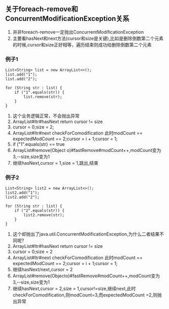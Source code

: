 ## 关于foreach-remove和ConcurrentModificationException关系
1. 并非foreach-remove一定抛出ConcurrentModificationException
2. 主要看hasNext和next方法(cursor和size是关键),比如是删除倒数第二个元素的时候,cursor和size正好相等，遍历结束则成功给删除倒数第二个元素

### 例子1
```
List<String> list = new ArrayList<>();
list.add("1");
list.add("2");

for (String str : list) {
    if ("1".equals(str)) {
        list.remove(str);
    }
}

```

1. 这个业务逻辑正常，不会抛出异常
2. ArrayList#Itr#hasNext return cursor != size
3. cursor = 0;size = 2;
4. ArrayList#Itr#next checkForComodification 此时modCount == expectedModCount == 2;cursor = i + 1;cursor = 1;
5. if ("1".equals(str) == true
6. ArrayList#remove(Object o)#fastRemove#modCount++,modCount变为3,--size,size变为1
7. 继续hasNext,cursor = 1,size = 1,跳出,结束


### 例子2

```
List<String> list2 = new ArrayList<>();
list2.add("1");
list2.add("2");

for (String str : list) {
    if ("2".equals(str)) {
        list2.remove(str);
    }
}
```

1. 这个却抛出了java.util.ConcurrentModificationException,为什么二者结果不同呢?
2. ArrayList#Itr#hasNext return cursor != size
3. cursor = 0;size = 2
4. ArrayList#Itr#next checkForComodification 此时modCount == expectedModCount == 2;cursor = i + 1;cursor = 1;
5. 继续hasNext/next,cursor = 2
6. ArrayList#remove(Objecto)#fastRemove#modCount++,modCount变为3,--size,size变为1
7. 继续hasNext,cursor = 2,size = 1,cursor!=size,继续next,此时checkForComodification,则modCount=3,而expectedModCount =2,则抛出异常



